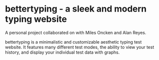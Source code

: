 # bettertyping - a sleek and modern typing website

A personal project collaborated on with Miles Oncken and Alan Reyes. 

bettertyping is a minimalistic and customizable aesthetic typing test website. It features many different test modes, the ability to view your test history, and display your individual test data with graphs. 



